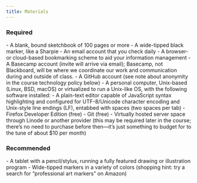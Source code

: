 ```yaml
---
title: Materials
---
```


<section class="required" markdown="1">
<h3>Required</h3>
- A blank, bound sketchbook of 100 pages or more
- A wide-tipped black marker, like a Sharpie
- An email account that you check daily
- A browser- or cloud-based bookmarking scheme to aid your information management
- A Basecamp account (invite will arrive via email); Basecamp, not Blackboard, will be where we
  coordinate our work and communication during and outside of class.
- A GitHub account (see note about anonymity in the course technology policy below)
- A personal computer, Unix-based (Linux, BSD, macOS) or virtualized to run a Unix-like OS, with the
  following software installed:
  - A plain-text editor capable of JavaScript syntax highlighting and configured for UTF-8/Unicode
    character encoding and Unix-style line endings (LF), entabbed with spaces (two spaces per tab)
  - Firefox Developer Edition (free)
  - Git (free)
- Virtually hosted server space through Linode or another provider (this may be required later in
  the course; there’s no need to purchase before then—it’s just something to budget for to the tune
  of about $10 per month)


<aside class="recommended" markdown="1">
<h3>Recommended</h3>
- A tablet with a pencil/stylus, running a fully featured drawing or illustration program
- Wide-tipped markers in a variety of colors (shopping hint: try a search for “professional art
  markers” on Amazon)
</aside>
</section>
